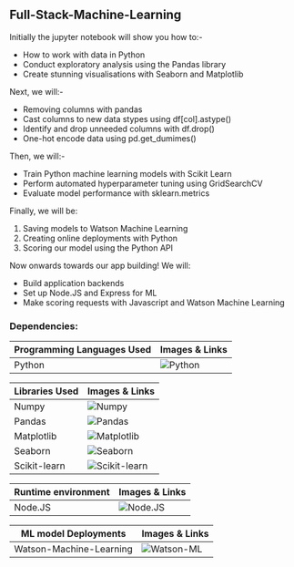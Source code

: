 ## Full-Stack-Machine-Learning

Initially the jupyter notebook will show you how to:-
- How to work with data in Python
- Conduct exploratory analysis using the Pandas library
- Create stunning visualisations with Seaborn and Matplotlib

Next, we will:-
- Removing columns with pandas
- Cast columns to new data stypes using  df[col].astype()
- Identify and drop unneeded columns with df.drop()
- One-hot encode data using pd.get_dumimes()

Then, we will:-
- Train Python machine learning models with Scikit Learn
- Perform automated hyperparameter tuning using GridSearchCV
- Evaluate model performance with sklearn.metrics 

Finally, we will be: 
1. Saving models to Watson Machine Learning
2. Creating online  deployments with Python
3. Scoring our model using the Python API

Now onwards towards our app building! We will:
- Build application backends
- Set up Node.JS and Express for ML
- Make scoring requests with Javascript and Watson Machine Learning 

### Dependencies:
| Programming Languages Used | Images & Links |
| -------------   | -------------  |
| Python           |![Python](https://upload.wikimedia.org/wikipedia/commons/thumb/c/c3/Python-logo-notext.svg/300px-Python-logo-notext.svg.png)   |

| Libraries Used | Images & Links |
| -------------   | -------------  |
| Numpy           |![Numpy](https://upload.wikimedia.org/wikipedia/commons/thumb/3/31/NumPy_logo_2020.svg/300px-NumPy_logo_2020.svg.png)   |
| Pandas    | ![Pandas](https://upload.wikimedia.org/wikipedia/commons/thumb/e/ed/Pandas_logo.svg/300px-Pandas_logo.svg.png)  |
| Matplotlib           |![Matplotlib](https://matplotlib.org/stable/_images/sphx_glr_logos2_003.png)   |
| Seaborn    | ![Seaborn](https://seaborn.pydata.org/_images/logo-tall-lightbg.svg)  | 
| Scikit-learn | ![Scikit-learn](https://upload.wikimedia.org/wikipedia/commons/thumb/0/05/Scikit_learn_logo_small.svg/300px-Scikit_learn_logo_small.svg.png) |

| Runtime environment | Images & Links |
| ------------------  | -------------- |
| Node.JS             | ![Node.JS](https://upload.wikimedia.org/wikipedia/commons/thumb/7/7e/Node.js_logo_2015.svg/300px-Node.js_logo_2015.svg.png) |

| ML model Deployments | Images & Links |
| -------------------  | -------------- |
| Watson-Machine-Learning | ![Watson-ML](https://cache.globalcatalog.cloud.ibm.com/api/v1/51c53b72-918f-4869-b834-2d99eb28422a/artifacts/cache/fd361695f313365fc98cdff9b2cbcfb2-public/MachineLearning--light.svg) |

